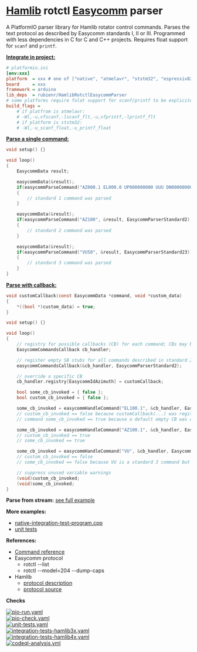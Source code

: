 # [Hamlib](https://github.com/Hamlib/Hamlib) rotctl [Easycomm](https://github.com/Hamlib/Hamlib/tree/master/rotators/easycomm) parser
A PlatformIO parser library for Hamlib rotator control commands.
Parses the text protocol as described by Easycomm standards I, II or III.
Programmed with less dependencies in C for C and C++ projects.
Requires float support for `scanf` and `printf`.


[**Integrate in project:**](https://github.com/yapiolibs/hamlib-rotctl-easycomm-parser/blob/main/test/platformio.ini)
```ini
# platformio.ini
[env:xxx]
platform  = xxx # one of ["native", "atmelavr", "ststm32", "espressiv8266", "espressif32"]
board     = xxx
framework = arduino
lib_deps  = rubienr/HamlibRotctlEasycommParser
# some platforms require folat support for scanf/printf to be explicitely enabled
build_flags =
    # if platfrom is atmelavr:
    # -Wl,-u,vfscanf,-lscanf_flt,-u,vfprintf,-lprintf_flt
    # if platform is ststm32:
    # -Wl,-u_scanf_float,-u_printf_float
```

[**Parse a single command:**](https://github.com/yapiolibs/hamlib-rotctl-easycomm-parser/blob/main/test/src/example-parse-command.cpp)
```c
void setup() {}

void loop()
{
    EasycommData result;

    easycommData(&result);
    if(easycommParseCommand("AZ000.1 EL000.0 UP000000000 UUU DN000000000 DDD", &result, EasycommParserStandard1))
    {
        // standard 1 command was parsed
    }

    easycommData(&result);
    if(easycommParseCommand("AZ100", &result, EasycommParserStandard2))
    {
        // standard 2 command was parsed
    }

    easycommData(&result);
    if(easycommParseCommand("VU50", &result, EasycommParserStandard23))
    {
        // standard 3 command was parsed
    }
}
```

[**Parse with callback:**](https://github.com/yapiolibs/hamlib-rotctl-easycomm-parser/blob/main/test/src/example-parse-with-callback.cpp)
```c
void customCallback(const EasycommData *command, void *custom_data)
{
    *((bool *)custom_data) = true;
}

void setup() {}

void loop()
{
    // registry for possible callbacks (CB) for each command; CBs may be nullptr
    EasycommCommandsCallback cb_handler;

    // register empty SB stubs for all commands described in standard 2
    easycommCommandsCallback(&cb_handler, EasycommParserStandard2);

    // override a specific CB
    cb_handler.registry[EasycommIdAzimuth] = customCallback;

    bool some_cb_invoked = { false };
    bool custom_cb_invoked = { false };

    some_cb_invoked = easycommHandleCommand("EL100.1", &cb_handler, EasycommParserStandard2, &custom_cb_invoked);
    // custom_cb_invoked == false because customCallback(...) was regitered for AZ but not EL
    // command some_cb_invoked == true because a default empty CB was called for EL command

    some_cb_invoked = easycommHandleCommand("AZ100.1", &cb_handler, EasycommParserStandard2, &custom_cb_invoked);
    // custom_cb_invoked == true
    // some_cb_invoked == true

    some_cb_invoked = easycommHandleCommand("VU", &cb_handler, EasycommParserStandard3, &custom_cb_invoked);
    // custom_cb_invoked == false
    // some_cb_invoked == false because VU is a standard 3 command but CBs are registered only for standard 2

    // suppress unused variable warnings
    (void)custom_cb_invoked;
    (void)some_cb_invoked;
}
```

**Parse from stream:** [see full example](https://github.com/yapiolibs/hamlib-rotctl-easycomm-parser/blob/main/test/src/example-parse-stream.cpp)

**More examples:**

* [native-integration-test-program.cpp](https://github.com/yapiolibs/hamlib-rotctl-easycomm-parser/blob/main/test/src/native-integration-test-program.cpp)
* [unit tests](https://github.com/yapiolibs/hamlib-rotctl-easycomm-parser/blob/main/test/test/)

**References:**

* [Command reference](https://github.com/yapiolibs/hamlib-rotctl-easycomm-parser/tree/main/src/)
* Easycomm protocol
  * rotctl --list
  * rotctl --model=204 --dump-caps
* Hamlib
  * [protocol description](https://github.com/Hamlib/Hamlib/tree/master/rotators/easycomm/easycomm.txt)
  * [protocol source](https://github.com/Hamlib/Hamlib/tree/master/rotators/easycomm/easycomm.c)


**Checks**

[![pio-run.yaml](https://github.com/yapiolibs/hamlib-rotctl-easycomm-parser/actions/workflows/pio-run.yaml/badge.svg)](https://github.com/yapiolibs/hamlib-rotctl-easycomm-parser/actions/workflows/pio-run.yaml)<br />
[![pio-check.yaml](https://github.com/yapiolibs/hamlib-rotctl-easycomm-parser/actions/workflows/pio-check.yaml/badge.svg)](https://github.com/yapiolibs/hamlib-rotctl-easycomm-parser/actions/workflows/pio-check.yaml)<br />
[![unit-tests.yaml](https://github.com/yapiolibs/hamlib-rotctl-easycomm-parser/actions/workflows/unit-tests.yaml/badge.svg)](https://github.com/yapiolibs/hamlib-rotctl-easycomm-parser/actions/workflows/unit-tests.yaml)<br />
[![integration-tests-hamlib3x.yaml](https://github.com/yapiolibs/hamlib-rotctl-easycomm-parser/actions/workflows/integration-tests-hamlib3x.yaml/badge.svg)](https://github.com/yapiolibs/hamlib-rotctl-easycomm-parser/actions/workflows/integration-tests-hamlib3x.yaml)<br />
[![integration-tests-hamlib4x.yaml](https://github.com/yapiolibs/hamlib-rotctl-easycomm-parser/actions/workflows/integration-tests-hamlib4x.yaml/badge.svg)](https://github.com/yapiolibs/hamlib-rotctl-easycomm-parser/actions/workflows/integration-tests-hamlib4x.yaml)<br />
[![codeql-analysis.yml](https://github.com/yapiolibs/hamlib-rotctl-easycomm-parser/actions/workflows/codeql-analysis.yaml/badge.svg)](https://github.com/yapiolibs/hamlib-rotctl-easycomm-parser/actions/workflows/codeql-analysis.yaml)<br />
